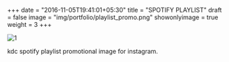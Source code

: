 +++
date = "2016-11-05T19:41:01+05:30"
title = "SPOTIFY PLAYLIST"
draft = false
image = "img/portfolio/playlist_promo.png"
showonlyimage = true
weight = 3
+++

![1]

kdc spotify playlist promotional image for instagram.

[1]: /img/portfolio/playlist_promo.png